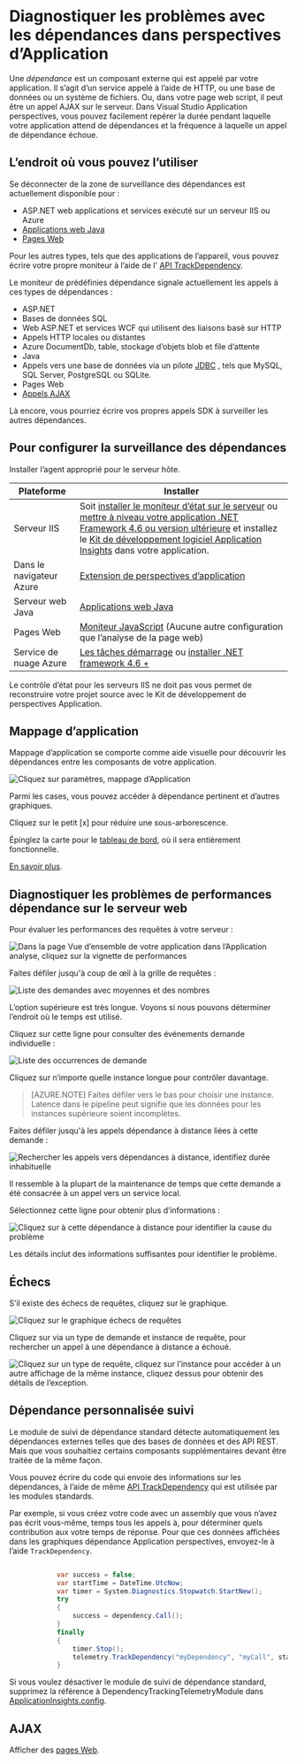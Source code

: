 <properties 
    pageTitle="Diagnostiquer les problèmes avec les dépendances dans perspectives d’Application" 
    description="Rechercher des échecs et baisse des performances provoquée par les dépendances" 
    services="application-insights" 
    documentationCenter=""
    authors="alancameronwills" 
    manager="douge"/>

<tags 
    ms.service="application-insights" 
    ms.workload="tbd" 
    ms.tgt_pltfrm="ibiza" 
    ms.devlang="na" 
    ms.topic="article" 
    ms.date="05/12/2016" 
    ms.author="awills"/>
 
# <a name="diagnosing-issues-with-dependencies-in-application-insights"></a>Diagnostiquer les problèmes avec les dépendances dans perspectives d’Application


Une *dépendance* est un composant externe qui est appelé par votre application. Il s’agit d’un service appelé à l’aide de HTTP, ou une base de données ou un système de fichiers. Ou, dans votre page web script, il peut être un appel AJAX sur le serveur. Dans Visual Studio Application perspectives, vous pouvez facilement repérer la durée pendant laquelle votre application attend de dépendances et la fréquence à laquelle un appel de dépendance échoue.

## <a name="where-you-can-use-it"></a>L’endroit où vous pouvez l’utiliser

Se déconnecter de la zone de surveillance des dépendances est actuellement disponible pour :

* ASP.NET web applications et services exécuté sur un serveur IIS ou Azure
* [Applications web Java](app-insights-java-agent.md)
* [Pages Web](https://azure.microsoft.com/blog/ajax-collection-in-application-insights/)

Pour les autres types, tels que des applications de l’appareil, vous pouvez écrire votre propre moniteur à l’aide de l' [API TrackDependency](app-insights-api-custom-events-metrics.md#track-dependency).

Le moniteur de prédéfinies dépendance signale actuellement les appels à ces types de dépendances :

* ASP.NET
 * Bases de données SQL
 * Web ASP.NET et services WCF qui utilisent des liaisons basé sur HTTP
 * Appels HTTP locales ou distantes
 * Azure DocumentDb, table, stockage d’objets blob et file d’attente
* Java
 * Appels vers une base de données via un pilote [JDBC](http://docs.oracle.com/javase/7/docs/technotes/guides/jdbc/) , tels que MySQL, SQL Server, PostgreSQL ou SQLite.
* Pages Web
 * [Appels AJAX](app-insights-javascript.md)

Là encore, vous pourriez écrire vos propres appels SDK à surveiller les autres dépendances.

## <a name="to-set-up-dependency-monitoring"></a>Pour configurer la surveillance des dépendances

Installer l’agent approprié pour le serveur hôte.

Plateforme | Installer
---|---
Serveur IIS | Soit [installer le moniteur d’état sur le serveur](app-insights-monitor-performance-live-website-now.md) ou [mettre à niveau votre application .NET Framework 4.6 ou version ultérieure](http://go.microsoft.com/fwlink/?LinkId=528259) et installez le [Kit de développement logiciel Application Insights](app-insights-asp-net.md) dans votre application.
Dans le navigateur Azure | [Extension de perspectives d’application](app-insights-azure-web-apps.md)
Serveur web Java | [Applications web Java](app-insights-java-agent.md)
Pages Web | [Moniteur JavaScript](app-insights-javascript.md) (Aucune autre configuration que l’analyse de la page web)
Service de nuage Azure |  [Les tâches démarrage](app-insights-cloudservices.md#dependencies) ou [installer .NET framework 4.6 +](../cloud-services/cloud-services-dotnet-install-dotnet.md)  

Le contrôle d’état pour les serveurs IIS ne doit pas vous permet de reconstruire votre projet source avec le Kit de développement de perspectives Application. 

## <a name="application-map"></a>Mappage d’application

Mappage d’application se comporte comme aide visuelle pour découvrir les dépendances entre les composants de votre application. 

![Cliquez sur paramètres, mappage d’Application](./media/app-insights-dependencies/08.png)

Parmi les cases, vous pouvez accéder à dépendance pertinent et d’autres graphiques.

Cliquez sur le petit [x] pour réduire une sous-arborescence.

Épinglez la carte pour le [tableau de bord](app-insights-dashboards.md), où il sera entièrement fonctionnelle.

[En savoir plus](app-insights-app-map.md).

## <a name="diagnosis"></a>Diagnostiquer les problèmes de performances dépendance sur le serveur web

Pour évaluer les performances des requêtes à votre serveur :

![Dans la page Vue d’ensemble de votre application dans l’Application analyse, cliquez sur la vignette de performances](./media/app-insights-dependencies/01-performance.png)

Faites défiler jusqu'à coup de œil à la grille de requêtes :

![Liste des demandes avec moyennes et des nombres](./media/app-insights-dependencies/02-reqs.png)

L’option supérieure est très longue. Voyons si nous pouvons déterminer l’endroit où le temps est utilisé.

Cliquez sur cette ligne pour consulter des événements demande individuelle :


![Liste des occurrences de demande](./media/app-insights-dependencies/03-instances.png)

Cliquez sur n’importe quelle instance longue pour contrôler davantage.

> [AZURE.NOTE] Faites défiler vers le bas pour choisir une instance. Latence dans le pipeline peut signifie que les données pour les instances supérieure soient incomplètes.

Faites défiler jusqu'à les appels dépendance à distance liées à cette demande :

![Rechercher les appels vers dépendances à distance, identifiez durée inhabituelle](./media/app-insights-dependencies/04-dependencies.png)

Il ressemble à la plupart de la maintenance de temps que cette demande a été consacrée à un appel vers un service local. 

Sélectionnez cette ligne pour obtenir plus d’informations :


![Cliquez sur à cette dépendance à distance pour identifier la cause du problème](./media/app-insights-dependencies/05-detail.png)

Les détails inclut des informations suffisantes pour identifier le problème.



## <a name="failures"></a>Échecs

S’il existe des échecs de requêtes, cliquez sur le graphique.

![Cliquez sur le graphique échecs de requêtes](./media/app-insights-dependencies/06-fail.png)

Cliquez sur via un type de demande et instance de requête, pour rechercher un appel à une dépendance à distance a échoué.


![Cliquez sur un type de requête, cliquez sur l’instance pour accéder à un autre affichage de la même instance, cliquez dessus pour obtenir des détails de l’exception.](./media/app-insights-dependencies/07-faildetail.png)


## <a name="custom-dependency-tracking"></a>Dépendance personnalisée suivi

Le module de suivi de dépendance standard détecte automatiquement les dépendances externes telles que des bases de données et des API REST. Mais que vous souhaitiez certains composants supplémentaires devant être traitée de la même façon. 

Vous pouvez écrire du code qui envoie des informations sur les dépendances, à l’aide de même [API TrackDependency](app-insights-api-custom-events-metrics.md#track-dependency) qui est utilisée par les modules standards.

Par exemple, si vous créez votre code avec un assembly que vous n’avez pas écrit vous-même, temps tous les appels à, pour déterminer quels contribution aux votre temps de réponse. Pour que ces données affichées dans les graphiques dépendance Application perspectives, envoyez-le à l’aide `TrackDependency`.

```C#

            var success = false;
            var startTime = DateTime.UtcNow;
            var timer = System.Diagnostics.Stopwatch.StartNew();
            try
            {
                success = dependency.Call();
            }
            finally
            {
                timer.Stop();
                telemetry.TrackDependency("myDependency", "myCall", startTime, timer.Elapsed, success);
            }
```

Si vous voulez désactiver le module de suivi de dépendance standard, supprimez la référence à DependencyTrackingTelemetryModule dans [ApplicationInsights.config](app-insights-configuration-with-applicationinsights-config.md).


## <a name="ajax"></a>AJAX

Afficher des [pages Web](app-insights-javascript.md).


 